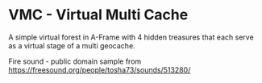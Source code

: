 # VMC - Virtual Multi Cache
A simple virtual forest in A-Frame with 4 hidden treasures that each serve as a virtual stage of a multi geocache.

Fire sound - public domain sample from https://freesound.org/people/tosha73/sounds/513280/
